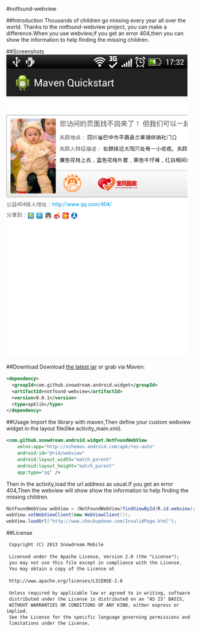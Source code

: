 #notfound-webview

##Introduction
Thousands of children go missing every year all over the world. Thanks to the notfound-webview project, you can make a difference.When you use webview,if you get an error 404,then you can show the information to help finding the missing children.

##Screenshots
![preview.png](preview.png "notfound-webview")

##Download
Download [the latest jar][1] or grab via Maven:

```xml
<dependency>
  <groupId>com.github.snowdream.android.widget</groupId>
  <artifactId>notfound-webview</artifactId>
  <version>0.0.1</version>
  <type>apklib</type>
</dependency>
```

##Usage
Import the library with maven,Then define your custom webview widget in the layout file(like activity_main.xml).
```xml
<com.github.snowdream.android.widget.NotFoundWebView
    xmlns:app="http://schemas.android.com/apk/res-auto"
    android:id="@+id/webview"
    android:layout_width="match_parent"
    android:layout_height="match_parent"
    app:type="qq" />
```
Then in the activity,load the url address as usual.If you get an error 404,Then the webview will show show the information to help finding the missing children.

```java
NotFoundWebView webView = (NotFoundWebView)findViewById(R.id.webview);
webView.setWebViewClient(new WebViewClient());
webView.loadUrl("http://www.checkupdown.com/InvalidPage.html");
```

##License
```
 Copyright (C) 2013 Snowdream Mobile
  
 Licensed under the Apache License, Version 2.0 (the "License");
 you may not use this file except in compliance with the License.
 You may obtain a copy of the License at
  
 http://www.apache.org/licenses/LICENSE-2.0
  
 Unless required by applicable law or agreed to in writing, software
 distributed under the License is distributed on an "AS IS" BASIS,
 WITHOUT WARRANTIES OR CONDITIONS OF ANY KIND, either express or implied.
 See the License for the specific language governing permissions and
 limitations under the License.
```

[1]:https://oss.sonatype.org/content/groups/public/com/github/snowdream/android/widget/notfound-webview/0.0.1/notfound-webview-0.0.1.jar
